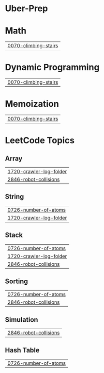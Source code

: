 # Uber-Prep


# Math
|  |
| ------- |
| [0070-climbing-stairs](https://github.com/yash-agrawal03/Uber-Prep/tree/master/0070-climbing-stairs) |
# Dynamic Programming
|  |
| ------- |
| [0070-climbing-stairs](https://github.com/yash-agrawal03/Uber-Prep/tree/master/0070-climbing-stairs) |
# Memoization
|  |
| ------- |
| [0070-climbing-stairs](https://github.com/yash-agrawal03/Uber-Prep/tree/master/0070-climbing-stairs) |
<!---LeetCode Topics Start-->
# LeetCode Topics
## Array
|  |
| ------- |
| [1720-crawler-log-folder](https://github.com/yash-agrawal03/Uber-Prep/tree/master/1720-crawler-log-folder) |
| [2846-robot-collisions](https://github.com/yash-agrawal03/Uber-Prep/tree/master/2846-robot-collisions) |
## String
|  |
| ------- |
| [0726-number-of-atoms](https://github.com/yash-agrawal03/Uber-Prep/tree/master/0726-number-of-atoms) |
| [1720-crawler-log-folder](https://github.com/yash-agrawal03/Uber-Prep/tree/master/1720-crawler-log-folder) |
## Stack
|  |
| ------- |
| [0726-number-of-atoms](https://github.com/yash-agrawal03/Uber-Prep/tree/master/0726-number-of-atoms) |
| [1720-crawler-log-folder](https://github.com/yash-agrawal03/Uber-Prep/tree/master/1720-crawler-log-folder) |
| [2846-robot-collisions](https://github.com/yash-agrawal03/Uber-Prep/tree/master/2846-robot-collisions) |
## Sorting
|  |
| ------- |
| [0726-number-of-atoms](https://github.com/yash-agrawal03/Uber-Prep/tree/master/0726-number-of-atoms) |
| [2846-robot-collisions](https://github.com/yash-agrawal03/Uber-Prep/tree/master/2846-robot-collisions) |
## Simulation
|  |
| ------- |
| [2846-robot-collisions](https://github.com/yash-agrawal03/Uber-Prep/tree/master/2846-robot-collisions) |
## Hash Table
|  |
| ------- |
| [0726-number-of-atoms](https://github.com/yash-agrawal03/Uber-Prep/tree/master/0726-number-of-atoms) |
<!---LeetCode Topics End-->